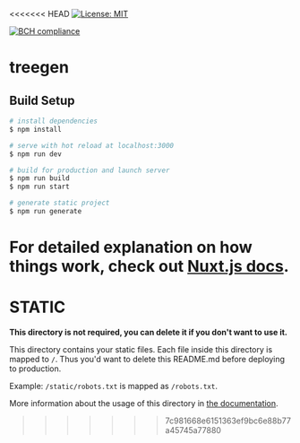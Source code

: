 <<<<<<< HEAD
[![License: MIT](https://img.shields.io/badge/License-MIT-yellow.svg)](https://opensource.org/licenses/MIT)

[![BCH compliance](https://bettercodehub.com/edge/badge/Down-To-Programme/2020-software-engineering-project2-treegen?branch=master)](https://bettercodehub.com/)

# treegen

## Build Setup

```bash
# install dependencies
$ npm install

# serve with hot reload at localhost:3000
$ npm run dev

# build for production and launch server
$ npm run build
$ npm run start

# generate static project
$ npm run generate
```

For detailed explanation on how things work, check out [Nuxt.js docs](https://nuxtjs.org).
=======
# STATIC

**This directory is not required, you can delete it if you don't want to use it.**

This directory contains your static files.
Each file inside this directory is mapped to `/`.
Thus you'd want to delete this README.md before deploying to production.

Example: `/static/robots.txt` is mapped as `/robots.txt`.

More information about the usage of this directory in [the documentation](https://nuxtjs.org/guide/assets#static).
>>>>>>> 7c981668e6151363ef9bc6e88b77a45745a77880
